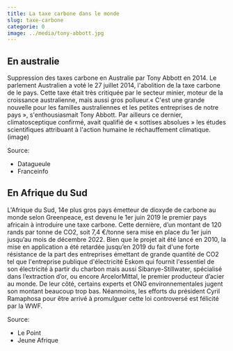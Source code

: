 ```yaml
---
title: La taxe carbone dans le monde
slug: taxe-carbone
categorie: 0
image: ../media/tony-abbott.jpg
---
```


## En australie

Suppression des taxes carbone en Australie par Tony Abbott en 2014.
Le parlement Australien a voté le 27 juillet 2014, l'abolition de la taxe carbone de le pays. Cette taxe était très critiquée par le secteur minier, moteur de la croissance australienne, mais aussi gros pollueur.« C'est une grande nouvelle pour les familles australiennes et les petites entreprises de notre pays », s'enthousiasmait Tony Abbott. Par ailleurs ce dernier, climatosceptique confirmé, avait qualifié de « sottises absolues » les études scientifiques attribuant à l'action humaine le réchauffement climatique. (image)

Source:

- Datagueule
- Franceinfo

## En Afrique du Sud

L'Afrique du Sud, 14e plus gros pays émetteur de dioxyde de carbone au monde selon Greenpeace, est devenu le 1er juin 2019 le premier pays africain à introduire une taxe carbone. Cette dernière, d’un montant de 120 rands par tonne de CO2, soit 7,4 €/tonne sera mise en place du 1er juin jusqu’au mois de décembre 2022. Bien que le projet ait été lancé en 2010, la mise en application a été retardée jusqu’en 2019 du fait d'une forte résistance de la part des entreprises émettant de grande quantité de CO2 tel que l'entreprise publique d'électricité Eskom qui fournit l'essentiel de son électricité à partir du charbon mais aussi Sibanye-Stillwater, spécialisé dans l’extraction d’or, ou encore ArcelorMittal, le premier producteur d’acier au monde. De leur côté, certains experts et ONG environnementales jugent son montant beaucoup trop bas. Néanmoins, les efforts du président Cyril Ramaphosa pour être arrivé à promulguer cette loi controversé est félicité par la WWF.

Source:

- Le Point
- Jeune Afrique
